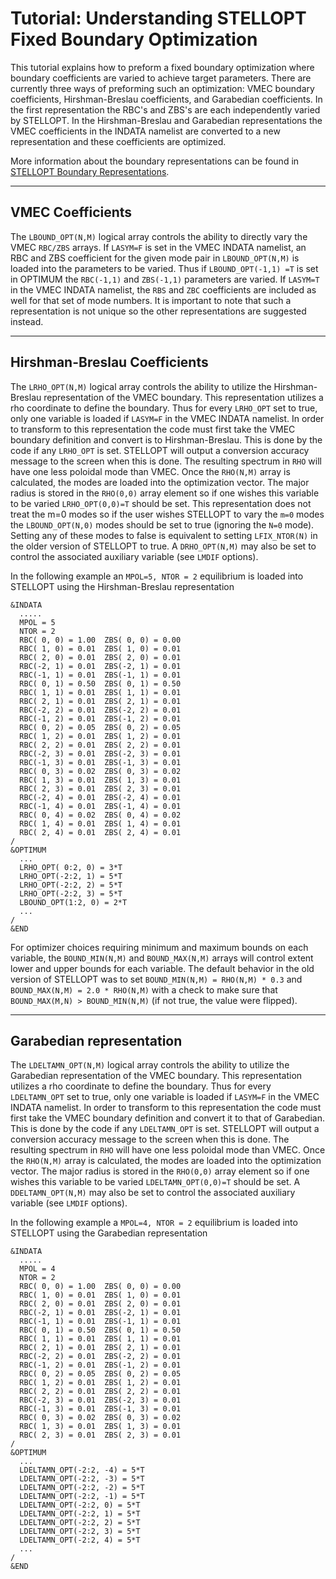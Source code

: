 Tutorial: Understanding STELLOPT Fixed Boundary Optimization
============================================================

This tutorial explains how to preform a fixed boundary optimization
where boundary coefficients are varied to achieve target parameters.
There are currently three ways of preforming such an optimization: VMEC
boundary coefficients, Hirshman-Breslau coefficients, and Garabedian
coefficients. In the first representation the RBC\'s and ZBS\'s are each
independently varied by STELLOPT. In the Hirshman-Breslau and Garabedian
representations the VMEC coefficients in the INDATA namelist are
converted to a new representation and these coefficients are
optimized.

More information about the boundary representations can be found in
[STELLOPT Boundary Representations](docs/STELLOPT_Boundary_Representations.html).

------------------------------------------------------------------------

VMEC Coefficients
-----------------

The `LBOUND_OPT(N,M)` logical array controls the ability to directly vary
the VMEC `RBC/ZBS` arrays. If `LASYM=F` is set in the VMEC INDATA namelist,
an RBC and ZBS coefficient for the given mode pair in `LBOUND_OPT(N,M)`
is loaded into the parameters to be varied.
Thus if `LBOUND_OPT(-1,1) =T` is set in OPTIMUM the `RBC(-1,1)` and `ZBS(-1,1)` parameters are varied.
If `LASYM=T` in the VMEC INDATA namelist, the `RBS` and `ZBC` coefficients are
included as well for that set of mode numbers. It is important to note
that such a representation is not unique so the other representations
are suggested instead.

------------------------------------------------------------------------

Hirshman-Breslau Coefficients
-----------------------------

The `LRHO_OPT(N,M)` logical array controls the ability to utilize the
Hirshman-Breslau representation of the VMEC boundary. This
representation utilizes a rho coordinate to define the boundary. Thus
for every `LRHO_OPT` set to true, only one variable is loaded if `LASYM=F`
in the VMEC INDATA namelist. In order to transform to this
representation the code must first take the VMEC boundary definition and
convert is to Hirshman-Breslau. This is done by the code if any
`LRHO_OPT` is set. STELLOPT will output a conversion accuracy message to
the screen when this is done. The resulting spectrum in `RHO` will have
one less poloidal mode than VMEC. Once the `RHO(N,M)` array is calculated,
the modes are loaded into the optimization vector. The major radius is
stored in the `RHO(0,0)` array element so if one wishes this variable to
be varied `LRHO_OPT(0,0)=T` should be set. This representation does not
treat the m=0 modes so if the user wishes STELLOPT to vary the `m=0` modes
the `LBOUND_OPT(N,0)` modes should be set to true (ignoring the `N=0`
mode). Setting any of these modes to false is equivalent to setting
`LFIX_NTOR(N)` in the older version of STELLOPT to true. A `DRHO_OPT(N,M)`
may also be set to control the associated auxiliary variable (see `LMDIF`
options).

In the following example an `MPOL=5, NTOR = 2` equilibrium is loaded into
STELLOPT using the Hirshman-Breslau representation

    &INDATA
      .....
      MPOL = 5
      NTOR = 2
      RBC( 0, 0) = 1.00  ZBS( 0, 0) = 0.00
      RBC( 1, 0) = 0.01  ZBS( 1, 0) = 0.01
      RBC( 2, 0) = 0.01  ZBS( 2, 0) = 0.01
      RBC(-2, 1) = 0.01  ZBS(-2, 1) = 0.01
      RBC(-1, 1) = 0.01  ZBS(-1, 1) = 0.01
      RBC( 0, 1) = 0.50  ZBS( 0, 1) = 0.50
      RBC( 1, 1) = 0.01  ZBS( 1, 1) = 0.01
      RBC( 2, 1) = 0.01  ZBS( 2, 1) = 0.01
      RBC(-2, 2) = 0.01  ZBS(-2, 2) = 0.01
      RBC(-1, 2) = 0.01  ZBS(-1, 2) = 0.01
      RBC( 0, 2) = 0.05  ZBS( 0, 2) = 0.05
      RBC( 1, 2) = 0.01  ZBS( 1, 2) = 0.01
      RBC( 2, 2) = 0.01  ZBS( 2, 2) = 0.01
      RBC(-2, 3) = 0.01  ZBS(-2, 3) = 0.01
      RBC(-1, 3) = 0.01  ZBS(-1, 3) = 0.01
      RBC( 0, 3) = 0.02  ZBS( 0, 3) = 0.02
      RBC( 1, 3) = 0.01  ZBS( 1, 3) = 0.01
      RBC( 2, 3) = 0.01  ZBS( 2, 3) = 0.01
      RBC(-2, 4) = 0.01  ZBS(-2, 4) = 0.01
      RBC(-1, 4) = 0.01  ZBS(-1, 4) = 0.01
      RBC( 0, 4) = 0.02  ZBS( 0, 4) = 0.02
      RBC( 1, 4) = 0.01  ZBS( 1, 4) = 0.01
      RBC( 2, 4) = 0.01  ZBS( 2, 4) = 0.01
    /
    &OPTIMUM
      ...
      LRHO_OPT( 0:2, 0) = 3*T
      LRHO_OPT(-2:2, 1) = 5*T
      LRHO_OPT(-2:2, 2) = 5*T
      LRHO_OPT(-2:2, 3) = 5*T
      LBOUND_OPT(1:2, 0) = 2*T
      ...
    /
    &END

For optimizer choices requiring minimum and maximum bounds on each
variable, the `BOUND_MIN(N,M)` and `BOUND_MAX(N,M)` arrays will control
extent lower and upper bounds for each variable. The default behavior in
the old version of STELLOPT was to set `BOUND_MIN(N,M) = RHO(N,M) * 0.3`
and `BOUND_MAX(N,M) = 2.0 * RHO(N,M)` with a check to make sure that
`BOUND_MAX(M,N) > BOUND_MIN(N,M)` (if not true, the value were
flipped).

------------------------------------------------------------------------

Garabedian representation
-------------------------

The `LDELTAMN_OPT(N,M)` logical array controls the ability to utilize the
Garabedian representation of the VMEC boundary. This representation
utilizes a rho coordinate to define the boundary. Thus for every
`LDELTAMN_OPT` set to true, only one variable is loaded if `LASYM=F` in the
VMEC INDATA namelist. In order to transform to this representation the
code must first take the VMEC boundary definition and convert it to that
of Garabedian. This is done by the code if any `LDELTAMN_OPT` is set.
STELLOPT will output a conversion accuracy message to the screen when
this is done. The resulting spectrum in `RHO` will have one less poloidal
mode than VMEC. Once the `RHO(N,M)` array is calculated, the modes are
loaded into the optimization vector. The major radius is stored in the
`RHO(0,0)` array element so if one wishes this variable to be varied
`LDELTAMN_OPT(0,0)=T` should be set. A `DDELTAMN_OPT(N,M)` may also be set
to control the associated auxiliary variable (see `LMDIF` options).

In the following example a `MPOL=4, NTOR = 2` equilibrium is loaded into
STELLOPT using the Garabedian representation

    &INDATA
      .....
      MPOL = 4
      NTOR = 2
      RBC( 0, 0) = 1.00  ZBS( 0, 0) = 0.00
      RBC( 1, 0) = 0.01  ZBS( 1, 0) = 0.01
      RBC( 2, 0) = 0.01  ZBS( 2, 0) = 0.01
      RBC(-2, 1) = 0.01  ZBS(-2, 1) = 0.01
      RBC(-1, 1) = 0.01  ZBS(-1, 1) = 0.01
      RBC( 0, 1) = 0.50  ZBS( 0, 1) = 0.50
      RBC( 1, 1) = 0.01  ZBS( 1, 1) = 0.01
      RBC( 2, 1) = 0.01  ZBS( 2, 1) = 0.01
      RBC(-2, 2) = 0.01  ZBS(-2, 2) = 0.01
      RBC(-1, 2) = 0.01  ZBS(-1, 2) = 0.01
      RBC( 0, 2) = 0.05  ZBS( 0, 2) = 0.05
      RBC( 1, 2) = 0.01  ZBS( 1, 2) = 0.01
      RBC( 2, 2) = 0.01  ZBS( 2, 2) = 0.01
      RBC(-2, 3) = 0.01  ZBS(-2, 3) = 0.01
      RBC(-1, 3) = 0.01  ZBS(-1, 3) = 0.01
      RBC( 0, 3) = 0.02  ZBS( 0, 3) = 0.02
      RBC( 1, 3) = 0.01  ZBS( 1, 3) = 0.01
      RBC( 2, 3) = 0.01  ZBS( 2, 3) = 0.01
    /
    &OPTIMUM
      ...
      LDELTAMN_OPT(-2:2, -4) = 5*T
      LDELTAMN_OPT(-2:2, -3) = 5*T
      LDELTAMN_OPT(-2:2, -2) = 5*T
      LDELTAMN_OPT(-2:2, -1) = 5*T
      LDELTAMN_OPT(-2:2, 0) = 5*T
      LDELTAMN_OPT(-2:2, 1) = 5*T
      LDELTAMN_OPT(-2:2, 2) = 5*T
      LDELTAMN_OPT(-2:2, 3) = 5*T
      LDELTAMN_OPT(-2:2, 4) = 5*T
      ...
    /
    &END
